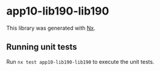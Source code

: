 # app10-lib190-lib190

This library was generated with [Nx](https://nx.dev).

## Running unit tests

Run `nx test app10-lib190-lib190` to execute the unit tests.
